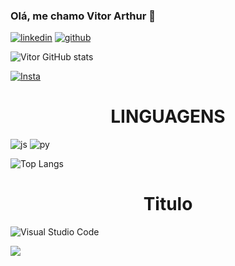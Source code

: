 ### Olá, me chamo Vitor Arthur 👋

[![linkedin](https://img.shields.io/badge/LinkedIn-0077B5?style=for-the-badge&logo=linkedin&logoColor=white)](https://www.linkedin.com/in/vitor-arthur-0435242a3/)
[![github](https://img.shields.io/badge/GitHub-100000?style=for-the-badge&logo=github&logoColor=white)](https://github.com/VitorArtC)

![Vitor GitHub stats](https://github-readme-stats.vercel.app/api?username=VitorArtC&hide=contribs,prs)

[![Insta](https://img.shields.io/badge/Instagram-E4405F?style=for-the-badge&logo=instagram&logoColor=white)](https://www.instagram.com/euvitorart/)

<h1 align="center"> LINGUAGENS </h1>

![js](https://img.shields.io/badge/JavaScript-F7DF1E.svg?style=for-the-badge&logo=JavaScript&logoColor=black)
![py](https://img.shields.io/badge/Python-3776AB.svg?style=for-the-badge&logo=Python&logoColor=white)

![Top Langs](https://github-readme-stats.vercel.app/api/top-langs/?username=VitorArtC&layout=compact)

<h1 align="center"> Titulo </h1>

![Visual Studio Code](https://img.shields.io/badge/Visual%20Studio%20Code-0078d7.svg?style=for-the-badge&logo=visual-studio-code&logoColor=white)


<img src="http://img.shields.io/static/v1?label=STATUS&message=EM%20DESENVOLVIMENTO&color=RED&style=for-the-badge"/>
